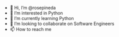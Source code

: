 - 👋 Hi, I’m @rosepineda
- 👀 I’m interested in Python
- 🌱 I’m currently learning Python
- 💞️ I’m looking to collaborate on Software Engineers
- 📫 How to reach me

<!---
rosepineda/rosepineda is a ✨ special ✨ repository because its `README.md` (this file) appears on your GitHub profile.
You can click the Preview link to take a look at your changes.
--->
